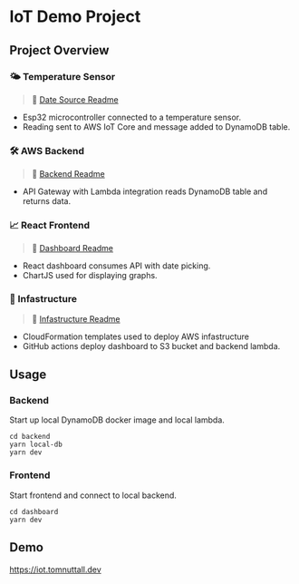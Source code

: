 # IoT Demo Project

## Project Overview

### :sun_behind_small_cloud: Temperature Sensor
> :book: [Date Source Readme](microcontroller/README.md)

- Esp32 microcontroller connected to a temperature sensor.
- Reading sent to AWS IoT Core and message added to DynamoDB table.

### 🛠️ AWS Backend
> :book: [Backend Readme](backend/README.md)

- API Gateway with Lambda integration reads DynamoDB table and returns data.

### 📈 React Frontend
> :book: [Dashboard Readme](dashboard/README.md)

- React dashboard consumes API with date picking.
- ChartJS used for displaying graphs.

### :bricks: Infastructure
> :book: [Infastructure Readme](infastructure/README.md)

- CloudFormation templates used to deploy AWS infastructure
- GitHub actions deploy dashboard to S3 bucket and backend lambda.

## Usage

### Backend
Start up local DynamoDB docker image and local lambda.
```
cd backend
yarn local-db
yarn dev
```

### Frontend
Start frontend and connect to local backend.
```
cd dashboard
yarn dev
```
## Demo

https://iot.tomnuttall.dev
